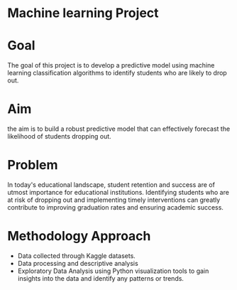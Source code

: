 # Machine learning Project

# Goal 
The goal of this project is to develop a predictive model using machine learning classification algorithms to identify students who are likely to drop out.

# Aim
the aim is to build a robust predictive model that can effectively forecast the likelihood of students dropping out.

# Problem
In today's educational landscape, student retention and success are of utmost importance for educational institutions. Identifying students who are at risk of dropping out and implementing timely interventions can greatly contribute to improving graduation rates and ensuring academic success.

# Methodology Approach
* Data collected through Kaggle datasets.
* Data processing and descriptive analysis
* Exploratory Data Analysis using Python visualization tools to gain insights into the data and identify any patterns or trends.
